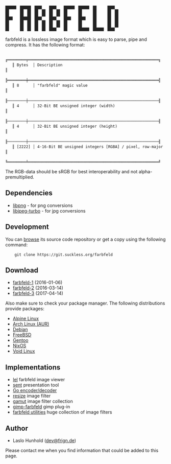 ![farbfeld](farbfeld.svg)

farbfeld is a lossless image format which is easy to parse, pipe and
compress.
It has the following format:

       ╔════════╤═════════════════════════════════════════════════════════╗
       ║ Bytes  │ Description                                             ║
       ╠════════╪═════════════════════════════════════════════════════════╣
       ║ 8      │ "farbfeld" magic value                                  ║
       ╟────────┼─────────────────────────────────────────────────────────╢
       ║ 4      │ 32-Bit BE unsigned integer (width)                      ║
       ╟────────┼─────────────────────────────────────────────────────────╢
       ║ 4      │ 32-Bit BE unsigned integer (height)                     ║
       ╟────────┼─────────────────────────────────────────────────────────╢
       ║ [2222] │ 4⋅16-Bit BE unsigned integers [RGBA] / pixel, row-major ║
       ╚════════╧═════════════════════════════════════════════════════════╝

The RGB-data should be sRGB for best interoperability and not
alpha-premultiplied.

Dependencies
------------

* [libpng](http://www.libpng.org/pub/png/libpng.html) - for png conversions
* [libjpeg-turbo](http://libjpeg-turbo.virtualgl.org/) - for jpg conversions

Development
-----------

You can [browse](//git.suckless.org/farbfeld) its source code repository
or get a copy using the following command:

        git clone https://git.suckless.org/farbfeld

Download
--------

* [farbfeld-1](//dl.suckless.org/farbfeld/farbfeld-1.tar.gz) (2016-01-06)
* [farbfeld-2](//dl.suckless.org/farbfeld/farbfeld-2.tar.gz) (2016-03-14)
* [farbfeld-3](//dl.suckless.org/farbfeld/farbfeld-3.tar.gz) (2017-04-14)

Also make sure to check your package manager. The following distributions
provide packages:

* [Alpine Linux](https://pkgs.alpinelinux.org/package/edge/testing/x86_64/farbfeld)
* [Arch Linux (AUR)](https://aur.archlinux.org/packages/farbfeld)
* [Debian](https://packages.debian.org/unstable/farbfeld)
* [FreeBSD](https://svnweb.freebsd.org/ports/head/graphics/farbfeld/)
* [Gentoo](https://packages.gentoo.org/packages/media-gfx/farbfeld)
* [NixOS](https://github.com/NixOS/nixpkgs/tree/master/pkgs/development/libraries/farbfeld)
* [Void Linux](https://github.com/voidlinux/void-packages/tree/master/srcpkgs/farbfeld)

Implementations
---------------

* [lel](http://git.2f30.org/lel) farbfeld image viewer
* [sent](//tools.suckless.org/sent/) presentation tool
* [Go encoder/decoder](https://github.com/hullerob/go.farbfeld)
* [resize](https://github.com/ender672/farbfeld-resize) image filter
* [gamut](https://github.com/erik/gamut) image filter collection
* [gimp-farbfeld](https://github.com/ids1024/gimp-farbfeld) gimp plug-in
* [farbfeld utilities](http://zzo38computer.org/fossil/farbfeld.ui/) huge collection of image filters

Author
------

* Laslo Hunhold (dev@frign.de)

Please contact me when you find information that could be added to this
page.
